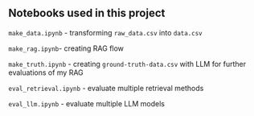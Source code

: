 ## Notebooks used in this project
`make_data.ipynb` - transforming `raw_data.csv` into `data.csv`

`make_rag.ipynb`- creating RAG flow

`make_truth.ipynb` - creating `ground-truth-data.csv` with LLM for further evaluations of my RAG

`eval_retrieval.ipynb` - evaluate multiple retrieval methods

`eval_llm.ipynb` - evaluate multiple LLM models
